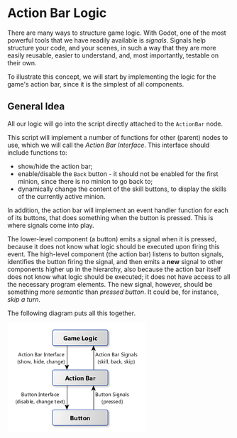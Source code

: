 # Action Bar Logic

There are many ways to structure game logic.
With Godot, one of the most powerful tools that we have readily available is *signals*.
Signals help structure your code, and your scenes, in such a way that they are more easily reusable, easier to understand, and, most importantly, testable on their own.

To illustrate this concept, we will start by implementing the logic for the game's action bar, since it is the simplest of all components.

## General Idea

All our logic will go into the script directly attached to the `ActionBar` node.

This script will implement a number of functions for other (parent) nodes to use, which we will call the *Action Bar Interface*.
This interface should include functions to:

- show/hide the action bar;
- enable/disable the `Back` button - it should not be enabled for the first minion, since there is no minion to go back to;
- dynamically change the content of the skill buttons, to display the skills of the currently active minion.

In addition, the action bar will implement an event handler function for each of its buttons, that does something when the button is pressed.
This is where signals come into play.

The lower-level component (a button) emits a signal when it is pressed, because it does not know what logic should be executed upon firing this event.
The high-level component (the action bar) listens to button signals, identifies the button firing the signal, and then emits a **new** signal to other components higher up in the hierarchy, also because the action bar itself does not know what logic should be executed; it does not have access to all the necessary program elements.
The new signal, however, should be something more *semantic* than *pressed button*.
It could be, for instance, *skip a turn*.

The following diagram puts all this together.

![Architecture Diagram](./step-3-overview.PNG)
